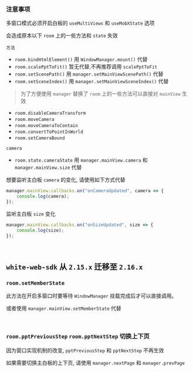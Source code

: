 
### 注意事项

多窗口模式必须开启白板的 `useMultiViews` 和 `useMobXState` 选项

会造成原本以下 `room` 上的一些方法和 `state` 失效

`方法`

-   `room.bindHtmlElement()` 用 `WindowManager.mount()` 代替
-   `room.scalePptToFit()` 暂无代替,不再推荐调用 `scalePptToFit`
-   `room.setScenePath()` 用 `manager.setMainViewScenePath()` 代替
-   `room.setSceneIndex()` 用 `manager.setMainViewSceneIndex()` 代替

> 为了方便使用 `manager` 替换了 `room` 上的一些方法可以直接对 `mainView` 生效

-   `room.disableCameraTransform`
-   `room.moveCamera`
-   `room.moveCameraToContain`
-   `room.convertToPointInWorld`
-   `room.setCameraBound`

`camera`

-   `room.state.cameraState` 用 `manager.mainView.camera` 和 `manager.mainView.size` 代替

想要监听主白板 `camera` 的变化, 请使用如下方式代替

```javascript
manager.mainView.callbacks.on("onCameraUpdated", camera => {
    console.log(camera);
});
```

监听主白板 `size` 变化

```javascript
manager.mainView.callbacks.on("onSizeUpdated", size => {
    console.log(size);
});
```

<br>

## `white-web-sdk` 从 `2.15.x` 迁移至 `2.16.x`

### `room.setMemberState`

此方法在开启多窗口时要等待 `WindowManager` 挂载完成后才可以直接调用。

或者使用 `manager.mainView.setMemberState` 代替

<br>

### `room.pptPreviousStep` `room.pptNextStep` 切换上下页

因为窗口实现机制的改变, `pptPreviousStep` 和 `pptNextStep` 不再生效

如果需要切换主白板的上下页, 请使用 `manager.nextPage` 和 `manager.prevPage`

